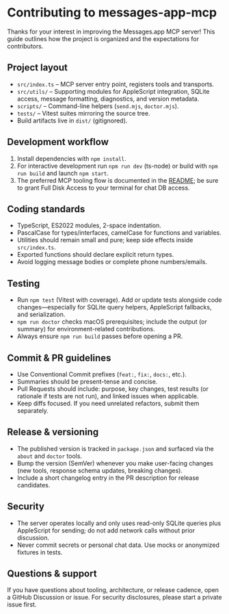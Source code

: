 # Contributing to messages-app-mcp

Thanks for your interest in improving the Messages.app MCP server! This guide outlines how the project is organized and the expectations for contributors.

## Project layout

- `src/index.ts` – MCP server entry point, registers tools and transports.
- `src/utils/` – Supporting modules for AppleScript integration, SQLite access, message formatting, diagnostics, and version metadata.
- `scripts/` – Command-line helpers (`send.mjs`, `doctor.mjs`).
- `tests/` – Vitest suites mirroring the source tree.
- Build artifacts live in `dist/` (gitignored).

## Development workflow

1. Install dependencies with `npm install`.
2. For interactive development run `npm run dev` (ts-node) or build with `npm run build` and launch `npm start`.
3. The preferred MCP tooling flow is documented in the [README](README.md); be sure to grant Full Disk Access to your terminal for chat DB access.

## Coding standards

- TypeScript, ES2022 modules, 2-space indentation.
- PascalCase for types/interfaces, camelCase for functions and variables.
- Utilities should remain small and pure; keep side effects inside `src/index.ts`.
- Exported functions should declare explicit return types.
- Avoid logging message bodies or complete phone numbers/emails.

## Testing

- Run `npm test` (Vitest with coverage). Add or update tests alongside code changes—especially for SQLite query helpers, AppleScript fallbacks, and serialization.
- `npm run doctor` checks macOS prerequisites; include the output (or summary) for environment-related contributions.
- Always ensure `npm run build` passes before opening a PR.

## Commit & PR guidelines

- Use Conventional Commit prefixes (`feat:`, `fix:`, `docs:`, etc.).
- Summaries should be present-tense and concise.
- Pull Requests should include: purpose, key changes, test results (or rationale if tests are not run), and linked issues when applicable.
- Keep diffs focused. If you need unrelated refactors, submit them separately.

## Release & versioning

- The published version is tracked in `package.json` and surfaced via the `about` and `doctor` tools.
- Bump the version (SemVer) whenever you make user-facing changes (new tools, response schema updates, breaking changes).
- Include a short changelog entry in the PR description for release candidates.

## Security

- The server operates locally and only uses read-only SQLite queries plus AppleScript for sending; do not add network calls without prior discussion.
- Never commit secrets or personal chat data. Use mocks or anonymized fixtures in tests.

## Questions & support

If you have questions about tooling, architecture, or release cadence, open a GitHub Discussion or issue. For security disclosures, please start a private issue first.
